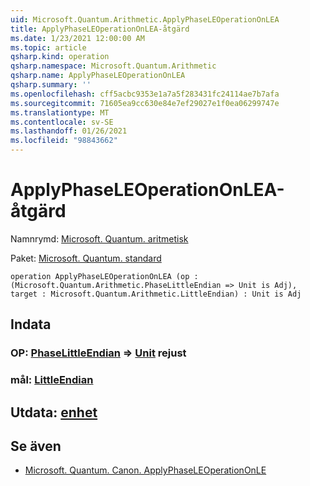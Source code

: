 ```yaml
---
uid: Microsoft.Quantum.Arithmetic.ApplyPhaseLEOperationOnLEA
title: ApplyPhaseLEOperationOnLEA-åtgärd
ms.date: 1/23/2021 12:00:00 AM
ms.topic: article
qsharp.kind: operation
qsharp.namespace: Microsoft.Quantum.Arithmetic
qsharp.name: ApplyPhaseLEOperationOnLEA
qsharp.summary: ''
ms.openlocfilehash: cff5acbc9353e1a7a5f283431fc24114ae7b7afa
ms.sourcegitcommit: 71605ea9cc630e84e7ef29027e1f0ea06299747e
ms.translationtype: MT
ms.contentlocale: sv-SE
ms.lasthandoff: 01/26/2021
ms.locfileid: "98843662"
---
```

# <a name="applyphaseleoperationonlea-operation"></a>ApplyPhaseLEOperationOnLEA-åtgärd

Namnrymd: [Microsoft. Quantum. aritmetisk](xref:Microsoft.Quantum.Arithmetic)

Paket: [Microsoft. Quantum. standard](https://nuget.org/packages/Microsoft.Quantum.Standard)




```qsharp
operation ApplyPhaseLEOperationOnLEA (op : (Microsoft.Quantum.Arithmetic.PhaseLittleEndian => Unit is Adj), target : Microsoft.Quantum.Arithmetic.LittleEndian) : Unit is Adj
```


## <a name="input"></a>Indata

### <a name="op--phaselittleendian--unit--is-adj"></a>OP: [PhaseLittleEndian](xref:Microsoft.Quantum.Arithmetic.PhaseLittleEndian) => [Unit](xref:microsoft.quantum.lang-ref.unit)  rejust




### <a name="target--littleendian"></a>mål: [LittleEndian](xref:Microsoft.Quantum.Arithmetic.LittleEndian)





## <a name="output--unit"></a>Utdata: [enhet](xref:microsoft.quantum.lang-ref.unit)



## <a name="see-also"></a>Se även

- [Microsoft. Quantum. Canon. ApplyPhaseLEOperationOnLE](xref:Microsoft.Quantum.Canon.ApplyPhaseLEOperationOnLE)